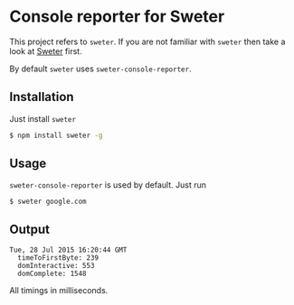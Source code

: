 # Console reporter for Sweter

This project refers to ``sweter``. If you are not familiar with ``sweter`` then take a look at [Sweter](https://github.com/msn0/sweter) first.

By default `sweter` uses `sweter-console-reporter`.

## Installation

Just install `sweter`

```sh
$ npm install sweter -g
```

## Usage

`sweter-console-reporter` is used by default. Just run

```
$ sweter google.com
```

## Output

```
Tue, 28 Jul 2015 16:20:44 GMT
  timeToFirstByte: 239
  domInteractive: 553
  domComplete: 1548
```

All timings in milliseconds.